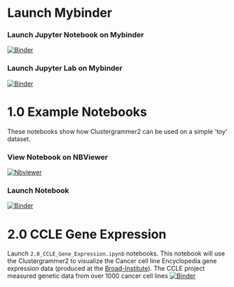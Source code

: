 # Launch Mybinder

### Launch Jupyter Notebook on Mybinder
[![Binder](https://mybinder.org/badge_logo.svg)](https://mybinder.org/v2/gh/ismms-himc/clustergrammer2_examples/master)

### Launch Jupyter Lab on Mybinder

[![Binder](https://mybinder.org/badge_logo.svg)](https://mybinder.org/v2/gh/ismms-himc/clustergrammer2_examples/master?urlpath=lab)

# 1.0 Example Notebooks
These notebooks show how Clustergrammer2 can be used on a simple 'toy' dataset.

### View Notebook on NBViewer

[![Nbviewer](https://github.com/jupyter/design/blob/master/logos/Badges/nbviewer_badge.svg)](http://nbviewer.jupyter.org/github/ismms-himc/clustergrammer2_examples/blob/master/notebooks/1.0_Clustergrammer2_Example_Notebook.ipynb?flush_cache=true)

### Launch Notebook
[![Binder](https://mybinder.org/badge_logo.svg)](https://mybinder.org/v2/gh/ismms-himc/clustergrammer2_examples/master?filepath=notebooks%2F1.0_Clustergrammer2_Example_Notebook.ipynb)

# 2.0 CCLE Gene Expression

Launch `2.0_CCLE_Gene_Expression.ipynb` notebooks. This notebook will use the Clustergrammer2 to visualize the Cancer cell line Encyclopedia gene expression data (produced at the [Broad-Institute](https://portals.broadinstitute.org/ccle)). The CCLE project measured genetic data from over 1000 cancer cell lines
[![Binder](https://mybinder.org/badge_logo.svg)](https://mybinder.org/v2/gh/ismms-himc/clustergrammer2_examples/master?filepath=notebooks%2F2.0_CCLE_Gene_Expression.ipynb)